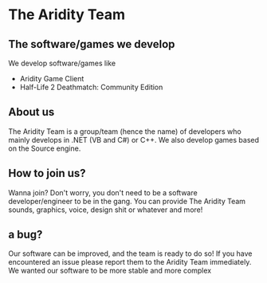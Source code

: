 # The Aridity Team
## The software/games we develop
We develop software/games like
- Aridity Game Client
- Half-Life 2 Deathmatch: Community Edition

## About us
The Aridity Team is a group/team (hence the name) of developers who mainly develops in .NET (VB and C#) or C++. We also develop games based on the Source engine.

## How to join us?
Wanna join? Don't worry, you don't need to be a software developer/engineer to be in the gang. You can provide The Aridity Team sounds, graphics, voice, design shit or whatever and more!

## a bug?
Our software can be improved, and the team is ready to do so! If you have encountered an issue please report them to the Aridity Team immediately. We wanted our software to be more stable and more complex
